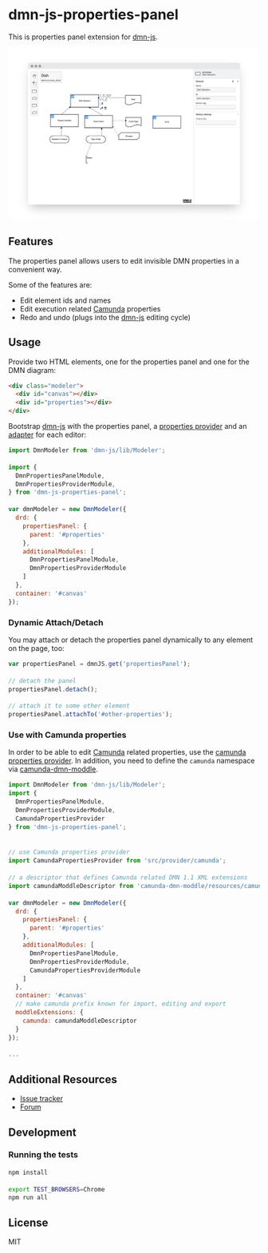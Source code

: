 # dmn-js-properties-panel

This is properties panel extension for [dmn-js](https://github.com/bpmn-io/dmn-js).

![dmn-js-properties-panel screenshot](./docs/screenshot.png "Screenshot of the dmn-js editor + the properties panel")


## Features

The properties panel allows users to edit invisible DMN properties in a convenient way.

Some of the features are:

* Edit element ids and names
* Edit execution related [Camunda](http://camunda.org) properties
* Redo and undo (plugs into the [dmn-js](https://github.com/bpmn-io/dmn-js) editing cycle)


## Usage

Provide two HTML elements, one for the properties panel and one for the DMN diagram:

```html
<div class="modeler">
  <div id="canvas"></div>
  <div id="properties"></div>
</div>
```

Bootstrap [dmn-js](https://github.com/bpmn-io/dmn-js) with the properties panel, a [properties provider](./lib/provider) and an [adapter](./lib/adapter) for each editor:

```javascript
import DmnModeler from 'dmn-js/lib/Modeler';

import {
  DmnPropertiesPanelModule,
  DmnPropertiesProviderModule,
} from 'dmn-js-properties-panel';

var dmnModeler = new DmnModeler({
  drd: {
    propertiesPanel: {
      parent: '#properties'
    },
    additionalModules: [
      DmnPropertiesPanelModule,
      DmnPropertiesProviderModule
    ]
  },
  container: '#canvas'
});
```


### Dynamic Attach/Detach

You may attach or detach the properties panel dynamically to any element on the page, too:

```javascript
var propertiesPanel = dmnJS.get('propertiesPanel');

// detach the panel
propertiesPanel.detach();

// attach it to some other element
propertiesPanel.attachTo('#other-properties');
```


### Use with Camunda properties

In order to be able to edit [Camunda](https://camunda.org) related properties, use the [camunda properties provider](./lib/provider/camunda).
In addition, you need to define the `camunda` namespace via [camunda-dmn-moddle](https://github.com/camunda/camunda-dmn-moddle).

```javascript
import DmnModeler from 'dmn-js/lib/Modeler';
import {
  DmnPropertiesPanelModule,
  DmnPropertiesProviderModule,
  CamundaPropertiesProvider
} from 'dmn-js-properties-panel';


// use Camunda properties provider
import CamundaPropertiesProvider from 'src/provider/camunda';

// a descriptor that defines Camunda related DMN 1.1 XML extensions
import camundaModdleDescriptor from 'camunda-dmn-moddle/resources/camunda';

var dmnModeler = new DmnModeler({
  drd: {
    propertiesPanel: {
      parent: '#properties'
    },
    additionalModules: [
      DmnPropertiesPanelModule,
      DmnPropertiesProviderModule,
      CamundaPropertiesProviderModule
    ]
  },
  container: '#canvas'
  // make camunda prefix known for import, editing and export
  moddleExtensions: {
    camunda: camundaModdleDescriptor
  }
});

...
```


## Additional Resources

* [Issue tracker](https://github.com/bpmn-io/dmn-js-properties-panel)
* [Forum](https://forum.bpmn.io)


## Development

### Running the tests

```bash
npm install

export TEST_BROWSERS=Chrome
npm run all
```


## License

MIT